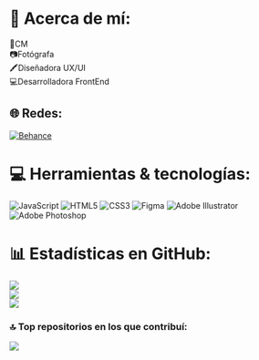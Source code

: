 # 💫 Acerca de mí:
📱CM<br>📷Fotógrafa<br>🖍️Diseñadora UX/UI<br>💻Desarrolladora FrontEnd


## 🌐 Redes:
[![Behance](https://img.shields.io/badge/Behance-1769ff?logo=behance&logoColor=white)](https://behance.net/evanenning) 

# 💻 Herramientas & tecnologías:
![JavaScript](https://img.shields.io/badge/javascript-%23323330.svg?style=for-the-badge&logo=javascript&logoColor=%23F7DF1E) ![HTML5](https://img.shields.io/badge/html5-%23E34F26.svg?style=for-the-badge&logo=html5&logoColor=white)  ![CSS3](https://img.shields.io/badge/css3-%231572B6.svg?style=for-the-badge&logo=css3&logoColor=white) ![Figma](https://img.shields.io/badge/figma-%23F24E1E.svg?style=for-the-badge&logo=figma&logoColor=white) ![Adobe Illustrator](https://img.shields.io/badge/adobeillustrator-%23FF9A00.svg?style=for-the-badge&logo=adobeillustrator&logoColor=white) ![Adobe Photoshop](https://img.shields.io/badge/adobephotoshop-%2331A8FF.svg?style=for-the-badge&logo=adobephotoshop&logoColor=white) 	
# 📊 Estadísticas en GitHub:
![](https://github-readme-stats.vercel.app/api?username=evanenning&theme=radical&hide_border=true&include_all_commits=true&count_private=true)<br/>
![](https://github-readme-streak-stats.herokuapp.com/?user=evanenning&theme=radical&hide_border=true)<br/>
![](https://github-readme-stats.vercel.app/api/top-langs/?username=evanenning&theme=radical&hide_border=true&include_all_commits=true&count_private=true&layout=compact)



### 🔝 Top repositorios en los que contribuí:
![](https://github-contributor-stats.vercel.app/api?username=evanenning&limit=5&theme=radical&combine_all_yearly_contributions=true)






